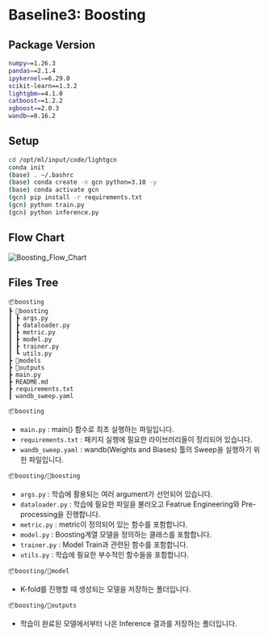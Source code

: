 # Baseline3: Boosting
## Package Version
```bash
numpy==1.26.3
pandas==2.1.4
ipykernel==6.29.0
scikit-learn==1.3.2
lightgbm==4.1.0
catboost==1.2.2
xgboost==2.0.3
wandb==0.16.2
```
## Setup
```bash
cd /opt/ml/input/code/lightgcn
conda init
(base) . ~/.bashrc
(base) conda create -n gcn python=3.10 -y
(base) conda activate gcn
(gcn) pip install -r requirements.txt
(gcn) python train.py
(gcn) python inference.py
```
## Flow Chart
![Boosting_Flow_Chart](https://github.com/boostcampaitech6/level2-dkt-recsys-04/assets/8871767/4031ba71-8ec2-4232-ab36-8fbc3e55f7bc)
## Files Tree
```
📦boosting
┣ 📂boosting
┃ ┣ args.py
┃ ┣ dataloader.py
┃ ┣ metric.py
┃ ┣ model.py
┃ ┣ trainer.py
┃ ┗ utils.py
┣ 📂models
┣ 📂outputs
┣ main.py
┣ README.md
┣ requirements.txt
┃ wandb_sweep.yaml
```

`📦boosting`
* `main.py` : main() 함수로 최초 실행하는 파일입니다.
* `requirements.txt` : 패키지 실행에 필요한 라이브러리들이 정리되어 있습니다.
* `wandb_sweep.yaml` : wandb(Weights and Biases) 툴의 Sweep을 실행하기 위한 파일입니다.

`📦boosting/📂boosting`
* `args.py` : 학습에 활용되는 여러 argument가 선언되어 있습니다.
* `dataloader.py` : 학습에 필요한 파일을 불러오고 Featrue Engineering와 Pre-processing을 진행합니다.
* `metric.py` : metric이 정의되어 있는 함수를 포함합니다.
* `model.py` : Boosting계열 모델을 정의하는 클래스를 포함합니다.
* `trainer.py` : Model Train과 관련된 함수를 포함합니다.
* `utils.py` : 학습에 필요한 부수적인 함수들을 포함합니다.

`📦boosting/📂model`
* K-fold를 진행할 때 생성되는 모델을 저장하는 폴더입니다.

`📦boosting/📂outputs`
* 학습이 완료된 모델에서부터 나온 Inference 결과를 저장하는 폴더입니다.
